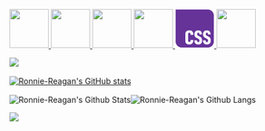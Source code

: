 <p>
<a href="https://en.wikipedia.org/wiki/C_(programming_language)">
    <img src="https://raw.githubusercontent.com/danielcranney/profileme-dev/refs/heads/main/public/icons/skills/c-colored.svg"  width="69" height="69"/>
</a>
<a href="https://isocpp.org/">
    <img src="https://raw.githubusercontent.com/danielcranney/profileme-dev/refs/heads/main/public/icons/skills/cplusplus-colored.svg"  width="69" height="69"/>
</a>
<a href="https://www.lua.org/">
    <img src="https://upload.wikimedia.org/wikipedia/commons/thumb/c/cf/Lua-Logo.svg/600px-Lua-Logo.svg.png?20169107024942"  width="69" height="69"/>
</a>
<a href="https://developer.mozilla.org/en-US/docs/Web/HTML">
    <img src="https://raw.githubusercontent.com/danielcranney/profileme-dev/refs/heads/main/public/icons/skills/html5-colored.svg"  width="69" height="69"/>
</a>
<a href="https://developer.mozilla.org/en-US/docs/Web/CSS">
    <img src="https://raw.githubusercontent.com/danielcranney/profileme-dev/refs/heads/main/public/icons/skills/css3-colored.svg"  width="69" height="69"/>
</a>
<a href="https://developer.mozilla.org/en-US/docs/Learn/Getting_started_with_the_web/JavaScript_basics">
    <img src="https://raw.githubusercontent.com/danielcranney/profileme-dev/refs/heads/main/public/icons/skills/javascript-colored.svg"  width="69" height="69"/>
</a>
</p>

<a href="http://www.github.com/Ronnie-Reagan"><img src="https://github-readme-streak-stats.herokuapp.com/?user=Ronnie-Reagan&stroke=6a0dad&background=000000&ring=6a0dad&fire=6a0dad&currStreakNum=6a0dad&currStreakLabel=6a0dad&sideNums=6a0dad&sideLabels=6a0dad&dates=6a0dad&hide_border=false" />
</a>

[![Ronnie-Reagan's GitHub stats](https://github-readme-stats.vercel.app/api?username=Ronnie-Reagan&show_icons=true&hide=&count_private=true&title_color=6a0dad&text_color=6a0dad&icon_color=6a0dad&bg_color=000000&hide_border=false&show_icons=true)](https://github.com/Ronnie-Reagan/github-readme-stats)

<img align="center" style="padding:0" src="https://github-readme-stats-diced.vercel.app/api?username=Ronnie-Reagan&show_icons=true&count_private=true&include_all_commits=true&hide=contribs&hide_border=true&hide_title=true&hide_border=true&bg_color=0d1117&text_color=ffffff" alt="Ronnie-Reagan's Github Stats"><img align="center" style="padding:0" src="https://github-readme-stats-diced.vercel.app/api/top-langs/?username=Ronnie-Reagan&layout=compact&hide_border=true&hide_border=true&bg_color=0d1117&text_color=ffffff" alt="Ronnie-Reagan's Github Langs">

<img src="https://wakatime.com/share/@fbd0b047-cb01-4aaa-baca-6d862b608482/4b43a581-6428-4159-b054-ad043a2cdaa5.svg"/>
